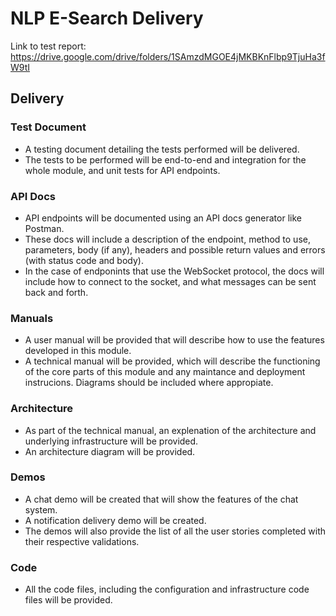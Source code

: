 # NLP E-Search Delivery

Link to test report: https://drive.google.com/drive/folders/1SAmzdMGOE4jMKBKnFlbp9TjuHa3fW9tI

## Delivery
### Test Document
* A testing document detailing the tests performed will be delivered.
* The tests to be performed will be end-to-end and integration for the whole module, and unit tests for API endpoints.

### API Docs
* API endpoints will be documented using an API docs generator like Postman.
* These docs will include a description of the endpoint, method to use, parameters, body (if any), headers and possible return values and errors (with status code and body).
* In the case of endponints that use the WebSocket protocol, the docs will include how to connect to the socket, and what messages can be sent back and forth.

### Manuals
* A user manual will be provided that will describe how to use the features developed in this module.
* A technical manual will be provided, which will describe the functioning of the core parts of this module and any maintance and deployment instrucions. Diagrams should be included where appropiate.

### Architecture
* As part of the technical manual, an explenation of the architecture and underlying infrastructure will be provided.
* An architecture diagram will be provided.

### Demos
* A chat demo will be created that will show the features of the chat system.
* A notification delivery demo will be created.
* The demos will also provide the list of all the user stories completed with their respective validations.

### Code
* All the code files, including the configuration and infrastructure code files will be provided.
